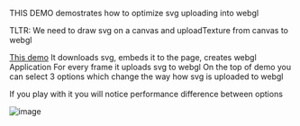 THIS DEMO demostrates how to optimize svg uploading into webgl

TLTR: We need to draw svg on a canvas and uploadTexture from canvas to webgl


[This demo](https://stepancar.github.io/random-web-api-demos/src/webgl-svg-upload/index.html) 
It downloads svg, embeds it to the page, creates webgl Application
For every frame it uploads svg to webgl
On the top of demo you can select 3 options which change the way how svg is uploaded to webgl

If you play with it you will notice performance difference between options

![image](./flamechart.png)

